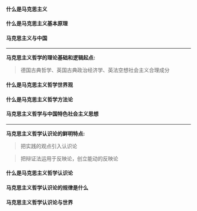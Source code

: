 <h4>什么是马克思主义</h4>

<h4>什么是马克思主义基本原理</h4>

<h4>马克思主义与中国</h4>

---
**马克思主义哲学的理论基础和逻辑起点:**

> 德国古典哲学、英国古典政治经济学、英法空想社会主义合理成分

<h4>什么是马克思主义哲学世界观</h4>

<h4>什么是马克思主义哲学方法论</h4>

<h4>马克思主义哲学与中国特色社会主义思想</h4>

---
**马克思主义哲学认识论的鲜明特点:**

> 把实践的观点引入认识论

> 把辩证法运用于反映论，创立能动的反映论

<h4>什么是马克思主义哲学认识论</h4>

<h4>马克思主义哲学认识论的规律是什么</h4>

<h4>马克思主义哲学认识论与世界</h4>

